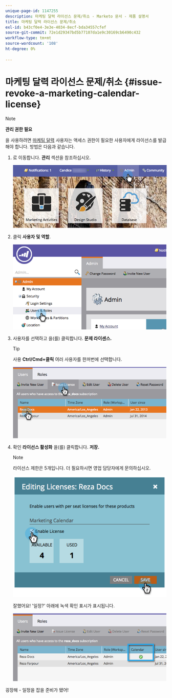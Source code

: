 ```yaml
---
unique-page-id: 1147255
description: 마케팅 달력 라이선스 문제/취소 - Marketo 문서 - 제품 설명서
title: 마케팅 달력 라이선스 문제/취소
exl-id: b43cf0e4-3e3e-4034-8ecf-bda34557cfef
source-git-commit: 72e1d29347bd5b77107da1e9c30169cb6490c432
workflow-type: tm+mt
source-wordcount: '108'
ht-degree: 0%

---
```


# 마케팅 달력 라이선스 문제/취소 {#issue-revoke-a-marketing-calendar-license}

>[!NOTE]
>
>**관리 권한 필요**

을 사용하려면 [마케팅 달력](/help/marketo/product-docs/core-marketo-concepts/marketing-calendar/understanding-the-calendar/navigating-the-marketing-calendar.md) 사용자는 액세스 권한이 필요한 사용자에게 라이선스를 발급해야 합니다. 방법은 다음과 같습니다.

1. 로 이동합니다. **관리** 섹션을 참조하십시오.

   ![](assets/adminhand.png)

1. 클릭 **사용자 및 역할**.

   ![](assets/2.png)

1. 사용자를 선택하고 을(를) 클릭합니다. **문제 라이센스.**

   >[!TIP]
   >
   >사용 **Ctrl/Cmd+클릭** 여러 사용자를 한꺼번에 선택합니다.

   ![](assets/3.png)

1. 확인 **라이선스 활성화** 을(를) 클릭합니다. **저장.**

   >[!NOTE]
   >
   >라이선스 제한은 5개입니다. 더 필요하시면 영업 담당자에게 문의하십시오.

   ![](assets/4.png)

   잘했어요! &#39;일정?&#39; 아래에 녹색 확인 표시가 표시됩니다.

   ![](assets/5.png)

굉장해 - 일정을 잡을 준비가 됐어!
